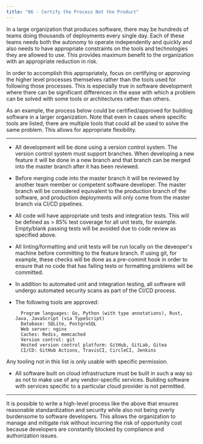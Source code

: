 ```yaml
---
title: "06 - Certify the Process Not the Product"
---
```


In a large organization that produces software, there may be hundreds of teams doing thousands of deployments every single day.  Each of these teams needs both the autonomy to operate independently and quickly and also needs to have appropriate constraints on the tools and technologies they are allowed to use.  This provides maximum benefit to the organization with an appropriate reduction in risk.

In order to accomplish this appropriately, focus on certifying or approving the higher level processes themselves rather than the tools used for following those processes.  This is especially true in software development where there can be significant differences in the ease with which a problem can be solved with some tools or architectures rather than others.

As an example, the process below could be certified/approved for building software in a larger organization.  Note that even in cases where specific tools are listed, there are multiple tools that could all be used to solve the same problem.  This allows for appropriate flexibility.

----

* All development will be done using a version control system.  The version control system must support branches.  When developing a new feature it will be done in a new branch and that branch can be merged into the master branch after it has been reviewed.

* Before merging code into the master branch it will be reviewed by another team member or competent software developer.  The master branch will be considered equivalent to the production branch of the software, and production deployments will only come from the master branch via CI/CD pipelines.

* All code will have appropriate unit tests and integration tests.  This will be defined as > 85% test coverage for all unit tests, for example.  Empty/blank passing tests will be avoided due to code review as specified above.

* All linting/formatting and unit tests will be run locally on the deveoper's machine before committing to the feature branch.  If using git, for example, these checks will be done as a pre-commit hook in order to ensure that no code that has failing tests or formatting problems will be committed.

* In addition to automated unit and integration testing, all software will undergo automated security scans as part of the CI/CD process.

* The following tools are approved:

        Program languages: Go, Python (with type annotations), Rust, Java, JavaScript (via TypeScript)
        Database: SQLite, PostgreSQL
        Web server: nginx
        Caches: Redis, memcached
        Version control: git
        Hosted version control platform: GitHub, GitLab, Gitea
        CI/CD: GitHub Actions, TravisCI, CircleCI, Jenkins

Any tooling not in this list is only usable with specific permission.

* All software built on cloud infrastructure must be built in such a way so as not to make use of any vendor-specific services.  Building software with services specific to a particular cloud provider is not permitted.

----

It is possible to write a high-level process like the above that ensures reasonable standardization and security while also not being overly burdensome to software developers.  This allows the organization to manage and mitigate risk without incurring the risk of opportunity cost because developers are constantly blocked by compliance and authorization issues.